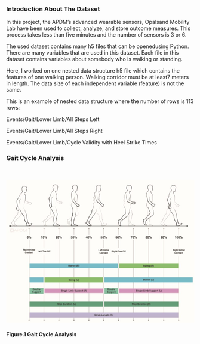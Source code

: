 
### Introduction About The Dataset 


In this project, the APDM’s advanced wearable sensors, Opalsand Mobility Lab have been used to collect, analyze, and store outcome measures. This process takes less than five minutes and the number of sensors is 3 or 6.

The used dataset contains many h5 files that can be openedusing Python. There are many variables that are used in this dataset.  Each file in this dataset contains variables about somebody who is walking or standing.

Here, I worked on one nested data structure h5 file which contains the features of one walking person. Walking corridor must be at least7 meters in length. The data size of each independent variable (feature) is not the same. 

This is an example of nested data structure where the number of rows is 113 rows: 

Events/Gait/Lower Limb/All Steps Left 

Events/Gait/Lower Limb/All Steps Right 
 
Events/Gait/Lower Limb/Cycle Validity with Heel Strike Times  


### Gait Cycle Analysis 

<br>

![Image of screencapture](images/CycleAnalysis.jpg)

#### Figure.1 Gait Cycle Analysis

